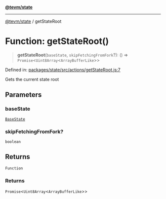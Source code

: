 [**@tevm/state**](../README.md)

***

[@tevm/state](../globals.md) / getStateRoot

# Function: getStateRoot()

> **getStateRoot**(`baseState`, `skipFetchingFromFork`?): () => `Promise`\<`Uint8Array`\<`ArrayBufferLike`\>\>

Defined in: [packages/state/src/actions/getStateRoot.js:7](https://github.com/evmts/tevm-monorepo/blob/main/packages/state/src/actions/getStateRoot.js#L7)

Gets the current state root

## Parameters

### baseState

[`BaseState`](../type-aliases/BaseState.md)

### skipFetchingFromFork?

`boolean`

## Returns

`Function`

### Returns

`Promise`\<`Uint8Array`\<`ArrayBufferLike`\>\>
